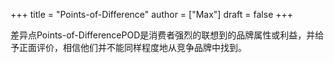 +++
title = "Points-of-Difference"
author = ["Max"]
draft = false
+++

差异点Points-of-DifferencePOD是消费者强烈的联想到的品牌属性或利益，并给予正面评价，相信他们并不能同样程度地从竞争品牌中找到。

